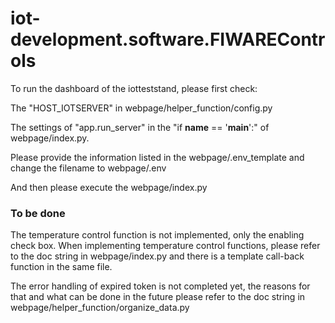 # iot-development.software.FIWAREControls

To run the dashboard of the iotteststand, please first check:

The "HOST_IOTSERVER" in webpage/helper_function/config.py

The settings of "app.run_server" in the "if __name__ == '__main__':" of webpage/index.py.

Please provide the information listed in the webpage/.env_template and change the filename to webpage/.env

And then please execute the webpage/index.py

### To be done
The temperature control function is not implemented, only the enabling check box. 
When implementing temperature control functions, please refer to the doc string in webpage/index.py and there is a template call-back function in the same file.

The error handling of expired token is not completed yet, the reasons for that and what can be done in the future please refer to the doc string in webpage/helper_function/organize_data.py
